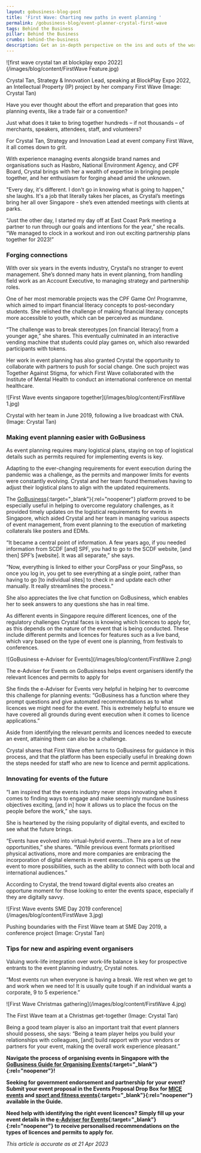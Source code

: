 ```yaml
---
layout: gobusiness-blog-post
title: 'First Wave: Charting new paths in event planning '
permalink: /gobusiness-blog/event-planner-crystal-first-wave
tags: Behind the Business
pillar: Behind the Business
crumbs: behind-the-business
description: Get an in-depth perspective on the ins and outs of the world of events.
---
```


![first wave crystal tan at blockplay expo 2022](/images/blog/content/FirstWave Feature.jpg)
<figcaption>Crystal Tan, Strategy & Innovation Lead, speaking at BlockPlay Expo 2022, an Intellectual Property (IP) project by her company First Wave (Image: Crystal Tan)</figcaption>

Have you ever thought about the effort and preparation that goes into planning events, like a trade fair or a convention? 

Just what does it take to bring together hundreds – if not thousands – of merchants, speakers, attendees, staff, and volunteers? 

For Crystal Tan, Strategy and Innovation Lead at event company First Wave, it all comes down to grit.

With experience managing events alongside brand names and organisations such as Hasbro, National Environment Agency, and CPF Board, Crystal brings with her a wealth of expertise in bringing people together, and her enthusiasm for forging ahead amid the unknown.

"Every day, it's different. I don't go in knowing what is going to happen," she laughs. It's a job that literally takes her places, as Crystal’s meetings bring her all over Singapore - she’s even attended meetings with clients at parks. 

“Just the other day, I started my day off at East Coast Park meeting a partner to run through our goals and intentions for the year,” she recalls. “We managed to clock in a workout and iron out exciting partnership plans together for 2023!” 


### Forging connections

With over six years in the events industry, Crystal’s no stranger to event management. She’s donned many hats in event planning, from handling field work as an Account Executive, to managing strategy and partnership roles.  

One of her most memorable projects was the CPF Game On! Programme, which aimed to impart financial literacy concepts to post-secondary students. She relished the challenge of making financial literacy concepts more accessible to youth, which can be perceived as mundane. 

“The challenge was to break stereotypes [on financial literacy] from a younger age,” she shares. This eventually culminated in an interactive vending machine that students could play games on, which also rewarded participants with tokens.

Her work in event planning has also granted Crystal the opportunity to collaborate with partners to push for social change. One such project was Together Against Stigma, for which First Wave collaborated with the Institute of Mental Health to conduct an international conference on mental healthcare.

![First Wave events singapore together](/images/blog/content/FirstWave 1.jpg)
<figcaption>Crystal with her team in June 2019, following a live broadcast with CNA. (Image: Crystal Tan)</figcaption>

### Making event planning easier with GoBusiness

As event planning requires many logistical plans, staying on top of logistical details such as permits required for implementing events is key. 

Adapting to the ever-changing requirements for event execution during the pandemic was a challenge, as the permits and manpower limits for events were constantly evolving. Crystal and her team found themselves having to adjust their logistical plans to align with the updated requirements. 

The [GoBusiness](http://www.gobusiness.gov.sg){:target="_blank"}{:rel="noopener"} platform proved to be especially useful in helping to overcome regulatory challenges, as it provided timely updates on the logistical requirements for events in Singapore, which aided Crystal and her team in managing various aspects of event management, from event planning to the execution of marketing collaterals like posters and EDMs.  

“It became a central point of information. A few years ago, if you needed information from SCDF [and] SPF, you had to go to the SCDF website, [and then] SPF’s [website]. It was all separate,” she says.

“Now, everything is linked to either your CorpPass or your SingPass, so once you log in, you get to see everything at a single point, rather than having to go [to individual sites] to check in and update each other manually. It really streamlines the process.”

She also appreciates the live chat function on GoBusiness, which enables her to seek answers to any questions she has in real time. 

As different events in Singapore require different licences, one of the regulatory challenges Crystal faces is knowing which licences to apply for, as this depends on the nature of the event that is being conducted. These include different permits and licences for features such as a live band, which vary based on the type of event one is planning, from festivals to conferences.

![GoBusiness e-Adviser for Events](/images/blog/content/FirstWave 2.png)
<figcaption>The e-Adviser for Events on GoBusiness helps event organisers identify the relevant licences and permits to apply for</figcaption>

She finds the e-Adviser for Events very helpful in helping her to overcome this challenge for planning events: “GoBusiness has a function where they prompt questions and give automated recommendations as to what licences we might need for the event. This is extremely helpful to ensure we have covered all grounds during event execution when it comes to licence applications.” 

Aside from identifying the relevant permits and licences needed to execute an event, attaining them can also be a challenge.

Crystal shares that First Wave often turns to GoBusiness for guidance in this process, and that the platform has been especially useful in breaking down the steps needed for staff who are new to licence and permit applications. 

### Innovating for events of the future 

“I am inspired that the events industry never stops innovating when it comes to finding ways to engage and make seemingly mundane business objectives exciting, [and in] how it allows us to place the focus on the people before the work,” she says. 

She is heartened by the rising popularity of digital events, and excited to see what the future brings.

“Events have evolved into virtual-hybrid events…There are a lot of new opportunities,” she shares. “While previous event formats prioritised physical activations, more and more companies are embracing the incorporation of digital elements in event execution. This opens up the event to more possibilities, such as the ability to connect with both local and international audiences.”  

According to Crystal, the trend toward digital events also creates an opportune moment for those looking to enter the events space, especially if they are digitally savvy. 

![First Wave events SME Day 2019 conference](/images/blog/content/FirstWave 3.jpg)
<figcaption>Pushing boundaries with the First Wave team at SME Day 2019, a conference project (Image: Crystal Tan)</figcaption>

### Tips for new and aspiring event organisers

Valuing work-life integration over work-life balance is key for prospective entrants to the event planning industry, Crystal notes. 

“Most events run when everyone is having a break. We rest when we get to and work when we need to! It is usually quite tough if an individual wants a corporate, 9 to 5 experience.”

![First Wave Christmas gathering](/images/blog/content/FirstWave 4.jpg)
<figcaption>The First Wave team at a Christmas get-together (Image: Crystal Tan)</figcaption>

Being a good team player is also an important trait that event planners should possess, she says: “Being a team player helps you build your relationships with colleagues, [and] build rapport with your vendors or partners for your event, making the overall work experience pleasant.”

**Navigate the process of organising events in Singapore with the  [GoBusiness Guide for Organising Events](/gobiz-guides/guide-for-organising-events?src=eservices){:target="_blank"}{:rel="noopener"}!**

**Seeking for government endorsement and partnership for your event? Submit your event proposal in the Events Proposal Drop Box for [MICE events](https://form.gov.sg/630c5cf62c1e910013aa7d28) and [sport and fitness events](https://form.gov.sg/630c5ccd0386aa0012c8def8){:target="_blank"}{:rel="noopener"} available in the Guide.**

**Need help with identifying the right event licences? Simply fill up your event details in the [e-Adviser for Events](https://eadviser.gobusiness.gov.sg/events/){:target="_blank"}{:rel="noopener"} to receive personalised  recommendations on the types of licences and permits to apply for.**

<em> This article is accurate as at 21 Apr 2023</em>

